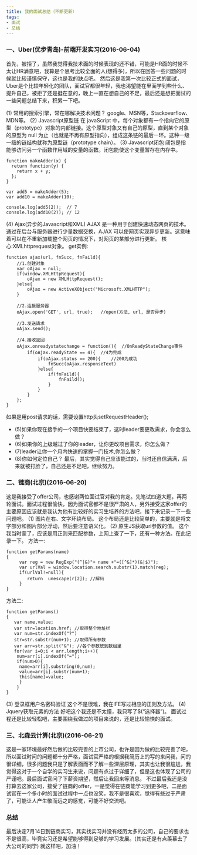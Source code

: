 ```yaml
---
title: 我的面试总结（不断更新）
tags:
- 面试
- 总结
---
```


### 一、Uber(优步青岛)-前端开发实习(2016-06-04)

首先，被拒了，虽然我觉得我技术面的时候表现的还不错，可能是HR面的时候不太让HR满意吧，我算是个思考比较全面的人(想得多)，所以在回答一些问题的时候就比较谨慎保守，这也是我的缺点吧。
然后这是我第一次比较正式的面试，Uber是个比较年轻化的团队，面试官都很年轻，我也渴望能在里面学到些什么、提升自己，被拒了还是挺在意的，晚上一直在想自己的不足，最后还是想把面试的一些问题总结下来，积累一下吧。
<!-- more -->
(1) 常用的搜索引擎，常在哪解决技术问题？
google、MSN等，Stackoverflow、MDN等。
(2) Javascript原型链
在 javaScript 中，每个对象都有一个指向它的原型（prototype）对象的内部链接。这个原型对象又有自己的原型，直到某个对象的原型为 null 为止（也就是不再有原型指向），组成这条链的最后一环。这种一级一级的链结构就称为原型链（prototype chain）。
(3) Javascript闭包
闭包是指能够访问另一个函数作用域的变量的函数。闭包能使这个变量暂存在内存中。

```
function makeAdder(x) {
  return function(y) {
    return x + y;
  };
}

var add5 = makeAdder(5);
var add10 = makeAdder(10);

console.log(add5(2));  // 7
console.log(add10(2)); // 12
```
(4) Ajax(异步的Javascript和XML)
AJAX 是一种用于创建快速动态网页的技术。通过在后台与服务器进行少量数据交换，AJAX 可以使网页实现异步更新。这意味着可以在不重新加载整个网页的情况下，对网页的某部分进行更新。
核心:XMLhttprequest对象。
get实例:
```
function ajax(url, fnSucc, fnFaild){
    //1.创建对象
    var oAjax = null;
    if(window.XMLHttpRequest){
        oAjax = new XMLHttpRequest();
    }else{
        oAjax = new ActiveXObject("Microsoft.XMLHTTP");
    }

    //2.连接服务器  
    oAjax.open('GET', url, true);   //open(方法, url, 是否异步)

    //3.发送请求  
    oAjax.send();

    //4.接收返回
    oAjax.onreadystatechange = function(){  //OnReadyStateChange事件
        if(oAjax.readyState == 4){  //4为完成
            if(oAjax.status == 200){    //200为成功
                fnSucc(oAjax.responseText)
            }else{
                if(fnFaild){
                    fnFaild();
                }
            }
        }
    };
}
```
如果是用post请求的话，需要设置http头setRequestHeader();
- (5)如果你现在接手的一个项目快要结束了，这时leader要更改需求，你会怎么做？
- (6)如果你的上级越过了你的leader，让你更改项目需求，你怎么做？
- (7)leader让你一个月内快速的掌握一门技术,你怎么做？
- (8)你如何定位自己？
最后，其实觉得自己应该能过的，当时还自信满满，后来就被打脸了，自己还是不足吧，继续努力。

### 二、链商(北京)(2016-06-20)

这是我接受了offer公司，也感谢两位面试官对我的肯定。先笔试四道大题，再两轮面试。面试过程很愉快，因为面试官都不是很严肃的人，另外接受这家offer的主要原因应该就是我认为他有比较好的实习生培养的方法吧，接下来记录一下一些问题吧。
(1) 图片在右、文字环绕布局。
这个布局还是比较简单的，主要就是将文字部分和图片部分浮动，然后要注意语义化。
(2) 原生JS获取url参数的值。
这个我当时蒙了，应该是用正则来匹配参数，上网上查了一下，还有一种方法。在此记录一下。
方法一:

```
function getParams(name)
{
     var reg = new RegExp("(^|&)"+ name +"=([^&]*)(&|$)");
     var urlVal = window.location.search.substr(1).match(reg);
     if(urlVal!=null){
     	return  unescape(r[2]); //解码
     }
}
```
方法二:

```
function getParams()
{
   var name,value;
   var str=location.href; //取得整个地址栏
   var num=str.indexOf("?")
   str=str.substr(num+1); //取得所有参数
   var arr=str.split("&"); //各个参数放到数组里
   for(var i=0;i < arr.length;i++){
   	num=arr[i].indexOf("=");
   	if(num>0){
     name=arr[i].substring(0,num);
     value=arr[i].substr(num+1);
     this[name]=value;
     }
    }
}
```
(3) 登录框用户名密码验证
这个不是很难，我在IFE写过相应的正则及方法。
(4) Jquery获取元素的方法
好吧这个我还是不太懂，我只写了$(“选择器”)。
面试过程还是比较轻松吧，主要围绕我做过的项目来说的，还是比较愉快的面试。

### 三、北森云计算(北京)(2016-06-21)

这是一家环境最好然后做的比较完善的上市公司，也许是因为做的比较完善了吧，所以面试时问的问题都十分严格，面试官严格的根据我简历上的写的来问我，问的很详细，很多问题我只是了解表面而不了解一些深层原理，其实也让我很尴尬，我觉得这对于一个自学的实习生来说，问题有点过于详细了，但是这也体现了公司的严谨吧。最后面试官问了下薪资期望，然后让我回来等消息。 不过最后我还是没打算去这家公司，接受了链商的offer，一是觉得在链商能学习到更多吧，二是面试官在一个多小时的面试过程中一点也没笑，我不是很喜欢，觉得有些过于严肃了，可能让人产生敬而远之的感觉，可能不好交流吧。

### 总结

最后决定7月14日到链商实习，其实找实习并没有经历太多的公司，自己的要求也不是很高，毕竟实习还是希望能够得到足够的学习发展。(其实还是有点羡慕去了大公司的同学) 就这样吧，加油！
